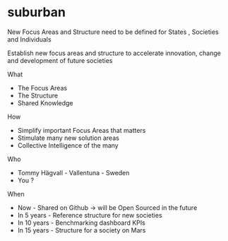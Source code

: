 # suburban
New Focus Areas and Structure need to be defined for States , Societies and Individuals

Establish new focus areas and structure to accelerate innovation, change and development of future societies

What
- The Focus Areas
- The Structure
- Shared Knowledge

How 
- Simplify important Focus Areas that matters
- Stimulate many new solution areas
- Collective Intelligence of the many

Who
- Tommy Hägvall - Vallentuna - Sweden
- You ?


When
- Now - Shared on Github -> will be Open Sourced in the future
- In 5 years -  Reference structure for new societies
- In 10 years - Benchmarking dashboard KPIs
- In 15 years - Structure for a society on Mars
